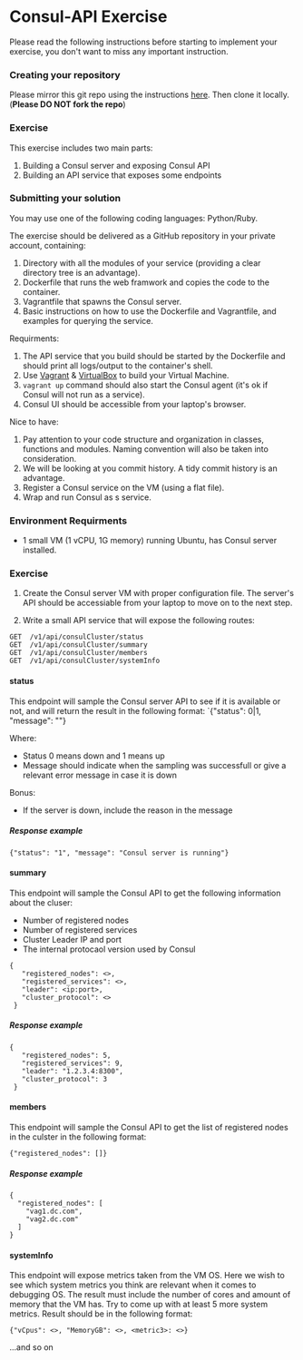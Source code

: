 # Consul-API Exercise
Please read the following instructions before starting to implement your exercise, you don't want to miss any important instruction.

### Creating your repository 

Please mirror this git repo using the instructions [here](https://help.github.com/articles/duplicating-a-repository). Then clone it locally. 
(**Please DO NOT fork the repo**)

### Exercise
This exercise includes two main parts:
1. Building a Consul server and exposing Consul API
2. Building an API service that exposes some endpoints

### Submitting your solution
You may use one of the following coding languages: Python/Ruby.

The exercise should be delivered as a GitHub repository in your private account, containing:
1. Directory with all the modules of your service (providing a clear directory tree is an advantage).
2. Dockerfile that runs the web framwork and copies the code to the container.
3. Vagrantfile that spawns the Consul server.
4. Basic instructions on how to use the Dockerfile and Vagrantfile, and examples for querying the service.

Requirments:
1. The API service that you build should be started by the Dockerfile and should print all logs/output to the container's shell.
2. Use [Vagrant](https://www.vagrantup.com/intro/index.html) & [VirtualBox](https://www.virtualbox.org/) to build your Virtual Machine.
3. `vagrant up` command should also start the Consul agent (it's ok if Consul will not run as a service).
4. Consul UI should be accessible from your laptop's browser.

Nice to have:
1. Pay attention to your code structure and organization in classes, functions and modules. Naming convention will also be taken into consideration.
2. We will be looking at you commit history. A tidy commit history is an advantage.
3. Register a Consul service on the VM (using a flat file).
3. Wrap and run Consul as s service.

### Environment Requirments
- 1 small VM (1 vCPU, 1G memory) running Ubuntu, has Consul server installed.

### Exercise
1. Create the Consul server VM with proper configuration file.
   The server's API should be accessiable from your laptop to move on to the next step.

2. Write a small API service that will expose the following routes:

~~~
GET  /v1/api/consulCluster/status
GET  /v1/api/consulCluster/summary
GET  /v1/api/consulCluster/members
GET  /v1/api/consulCluster/systemInfo
~~~

#### status
This endpoint will sample the Consul server API to see if it is available or not, and will return the result in the following format:
`{"status": 0|1, "message": "<message>"}

Where:
* Status 0 means down and 1 means up
* Message should indicate when the sampling was successfull or give a relevant error message in case it is down

Bonus:
* If the server is down, include the reason in the message

##### Response example

~~~
{"status": "1", "message": "Consul server is running"}
~~~

#### summary
This endpoint will sample the Consul API to get the following information about the cluser:
 - Number of registered nodes
 - Number of registered services
 - Cluster Leader IP and port
 - The internal protocaol version used by Consul

~~~
{
   "registered_nodes": <>,
   "registered_services": <>,
   "leader": <ip:port>,
   "cluster_protocol": <>
 }
~~~

##### Response example

~~~
{
   "registered_nodes": 5,
   "registered_services": 9,
   "leader": "1.2.3.4:8300",
   "cluster_protocol": 3
 }
~~~

#### members
This endpoint will sample the Consul API to get the list of registered nodes in the culster in the following format:

`{"registered_nodes": []}`

##### Response example

~~~
{
  "registered_nodes": [
    "vag1.dc.com",
    "vag2.dc.com"
  ]
}
~~~

#### systemInfo
This endpoint will expose metrics taken from the VM OS. Here we wish to see which system metrics you think are relevant when it comes to debugging OS.
The result must include the number of cores and amount of memory that the VM has. Try to come up with at least 5 more system metrics.
Result should be in the following format: 

~~~
{"vCpus": <>, "MemoryGB": <>, <metric3>: <>}
~~~

...and so on
